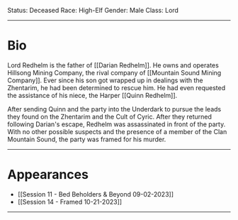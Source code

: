 Status: Deceased
Race: High-Elf
Gender: Male
Class: Lord

---
# Bio

Lord Redhelm is the father of [[Darian Redhelm]]. He owns and operates Hillsong Mining Company, the rival company of [[Mountain Sound Mining Company]]. Ever since his son got wrapped up in dealings with the Zhentarim, he had been determined to rescue him. He had even requested the assistance of his niece, the Harper [[Quinn Redhelm]].

After sending Quinn and the party into the Underdark to pursue the leads they found on the Zhentarim and the Cult of Cyric. After they returned following Darian's escape, Redhelm was assassinated in front of the party. With no other possible suspects and the presence of a member of the Clan Mountain Sound, the party was framed for his murder.

---
# Appearances

- [[Session 11 - Bed Beholders & Beyond 09-02-2023]]
- [[Session 14 - Framed 10-21-2023]]

---